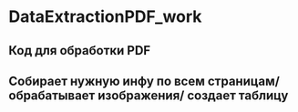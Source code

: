 # DataExtractionPDF_work
## Код для обработки PDF
## Собирает нужную инфу по всем страницам/ обрабатывает изображения/ создает таблицу
